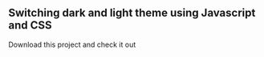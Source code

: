 ## Switching dark and light theme using Javascript and CSS

Download this project and check it out 

